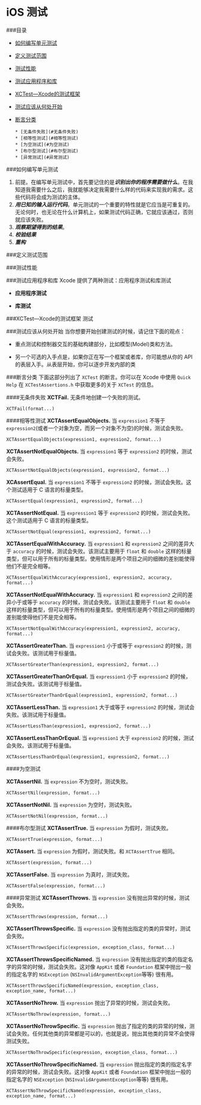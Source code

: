 iOS 测试
============

###目录

* [如何编写单元测试](#如何编写单元测试)
* [定义测试范围](#定义测试范围)
* [测试性能](#测试性能)
* [测试应用程序和库](#测试应用程序和库)
* [XCTest—Xcode的测试框架](#XCTest—Xcode的测试框架)
* [测试应该从何处开始](#测试应该从何处开始)
* [断言分类](#断言分类)
      
      * [无条件失败](#无条件失败)
      * [相等性测试](#相等性测试)
      * [为空测试](#为空测试)
      * [布尔型测试](#布尔型测试)
      * [异常测试](#异常测试)

###如何编写单元测试
1. 前提。在编写单元测试中，首先要记住的是***识别出你的程序需要做什么***。在我知道我需要什么之后，我就能够决定我需要什么样的代码来实现我的需求。这些代码将会成为测试的主体。
2. ***用已知的输入运行代码***。单元测试的一个重要的特性就是它应当是可重复的。无论何时，也无论在什么计算机上，如果测试代码正确，它就应该通过，否则就应该失败。
3. ***观察期望得到的结果***。
4. ***校验结果***
5. ***重构***





###定义测试范围


###测试性能

###测试应用程序和库
Xcode 提供了两种测试：应用程序测试和库测试

* **应用程序测试**


* **库测试**

###XCTest—Xcode的测试框架
测试


###测试应该从何处开始
当你想要开始创建测试的时候，请记住下面的观点：

* 重点测试和控制器交互的基础构建部分，比如模型(Model)类和方法。

* 另一个可选的入手点是，如果你正在写一个框架或者库，你可能想从你的 API 的表层入手。从表层开始，你可以逐步开发内部的类

###断言分类
下面这部分列出了 `XCTest` 的断言。你可以在 Xcode 中使用 `Quick Help` 在 `XCTestAssertions.h` 中获取更多的关于 `XCTest` 的信息。

####无条件失败
**XCTFail.** 无条件地创建一个失败的测试。

    XCTFail(format...)
    
####相等性测试
**XCTAssertEqualObjects.** 当 `expression1` 不等于 `expression2`(或者一个对象为空，而另一个对象不为空)的时候，测试会失败。

    XCTAssertEqualObjects(expression1, expression2, format...)
    
**XCTAssertNotEqualObjects.** 当 `expression1` 等于 `expression2` 的时候，测试会失败。

    XCTAssertNotEqualObjects(expression1, expression2, format...)
    
**XCAssertEqual.** 当 `expression1` 不等于 `expression2` 的时候，测试会失败。这个测试适用于 C 语言的标量类型。

    XCTAssertEqual(expression1, expression2, format...)
    
**XCTAssertNotEqual.** 当 `expression1` 等于 `expression2` 的时候，测试会失败。这个测试适用于 C 语言的标量类型。

    XCTAssertNotEqual(expression1, expression2, format...)
    
**XCTAssertEqualWithAccuracy.** 当 `expression1` 和 `expression2` 之间的差异大于 `accuracy` 的时候，测试会失败。该测试主要用于 `float` 和 `double` 这样的标量类型，但可以用于所有的标量类型。使用情形是两个项目之间的细微的差别能使得他们不是完全相等。

    XCTAssertEqualWithAccuracy(expression1, expression2, accuracy, format...)

**XCTAssertNotEqualWithAccuracy.** 当 `expression1` 和 `expression2` 之间的差异小于或等于 `accuracy` 的时候，测试会失败。该测试主要用于 `float` 和 `double` 这样的标量类型，但可以用于所有的标量类型。使用情形是两个项目之间的细微的差别能使得他们不是完全相等。

    XCTAssertNotEqualWithAccuracy(expression1, expression2, accuracy, format...)
    
**XCTAssertGreaterThan.** 当 `expression1` 小于或等于 `expression2` 的时候，测试会失败。该测试用于标量值。

    XCTAssertGreaterThan(expression1, expression2, format...)
    
**XCTAssertGreaterThanOrEqual.** 当 `expression1` 小于 `expression2` 的时候，测试会失败。该测试用于标量值。

    XCTAssertGreaterThanOrEqual(expression1, expression2, format...)
    
**XCTAssertLessThan.** 当 `expression1` 大于或等于 `expression2` 的时候，测试会失败。该测试用于标量值。

    XCTAssertLessThan(expression1, expression2, format...)
    
**XCTAssertLessThanOrEqual.** 当 `expression1` 大于 `expression2` 的时候，测试会失败。该测试用于标量值。

    XCTAssertLessThanOrEqual(expression1, expression2, format...)
    

####为空测试

**XCTAssertNil.** 当 `expression` 不为空时，测试失败。

    XCTAssertNil(expression, format...)
    
**XCTAssertNotNil.** 当 `expression` 为空时，测试失败。

    XCTAssertNotNil(expression, format...)
    
####布尔型测试
**XCTAssertTrue.** 当 `expression` 为假时，测试失败。

    XCTAssertTrue(expression, format...)
    
**XCTAssert.** 当 `expression` 为假时，测试失败。和 `XCTAssertTrue` 相同。

    XCTAssert(expression, format...)
    
**XCTAssertFalse.** 当 `expression` 为真时，测试失败。
    
    XCTAssertFalse(expression, format...)
    
    
####异常测试
**XCTAssertThrows.** 当 `expression` 没有抛出异常的时候，测试会失败。

    XCTAssertThrows(expression, format...)
    
**XCTAssertThrowsSpecific.** 当 `expression` 没有抛出指定的类的异常时，测试会失败。

    XCTAssertThrowsSpecific(expression, exception_class, format...)
    
**XCTAssertThrowsSpecificNamed.** 当 `expression` 没有抛出指定的类的指定名字的异常的时候，测试会失败。这对像 `AppKit` 或者 `Foundation` 框架中抛出一般的指定名字的 `NSException` (`NSInvalidArgumentException`等等) 很有用。

    XCTAssertThrowsSpecificNamed(expression, exception_class, exception_name, format...)
    
**XCTAssertNoThrow.** 当 `expression` 抛出了异常的时候，测试会失败。

    XCTAssertNoThrow(expression, format...)
    
**XCTAssertNoThrowSpecific.** 当 `expression` 抛出了指定的类的异常的时候，测试会失败。任何其他类的异常都是可以的，也就是说，抛出其他类的异常不会使得测试失败。

    XCTAssertNoThrowSpecific(expression, exception_class, format...)
    
**XCTAssertNoThrowSpecificNamed.** 当 `expression` 抛出指定的类的指定名字的异常的时候，测试会失败。这对像 `AppKit` 或者 `Foundation` 框架中抛出一般的指定名字的 `NSException` (`NSInvalidArgumentException`等等) 很有用。

    XCTAssertNoThrowSpecificNamed(expression, exception_class, exception_name, format...)













